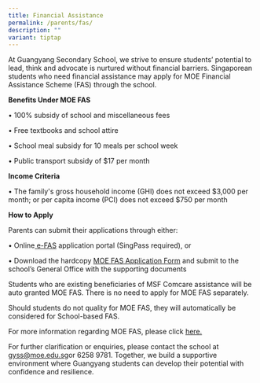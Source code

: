 ```yaml
---
title: Financial Assistance
permalink: /parents/fas/
description: ""
variant: tiptap
---
```

<p>At Guangyang Secondary School, we strive to ensure students’ potential
to lead, think and advocate is nurtured without financial barriers. Singaporean
students who need financial assistance may apply for MOE Financial Assistance
Scheme (FAS) through the school.</p>
<p><strong>Benefits Under MOE FAS</strong>
</p>
<p>• 100% subsidy of school and miscellaneous fees</p>
<p>• Free textbooks and school attire</p>
<p>• School meal subsidy for 10 meals per school week</p>
<p>• Public transport subsidy of $17 per month</p>
<p><strong>Income Criteria</strong>
</p>
<p>• The family's gross household income (GHI) does not exceed $3,000 per
month; or per capita income (PCI) does not exceed $750 per month</p>
<p><strong>How to Apply</strong>
</p>
<p>Parents can submit their applications through either:</p>
<p>• Online<a href="https://form.gov.sg/68369b40a990b6224d671c5d" rel="noopener nofollow" target="_blank"> e-FAS</a> application
portal (SingPass required), or</p>
<p>• Download the hardcopy <a href="/files/MOE_FAS_Application_Form_2025.pdf" rel="noopener noreferrer nofollow" target="_blank">MOE FAS Application Form</a> and
submit to the school’s General Office with the supporting documents</p>
<p>Students who are existing beneficiaries of MSF Comcare assistance will
be auto granted MOE FAS. There is no need to apply for MOE FAS separately.</p>
<p>Should students do not quality for MOE FAS, they will automatically be
considered for School-based FAS.</p>
<p>For more information regarding MOE FAS, please click <a href="https://www.moe.gov.sg/financial-matters/financial-assistance" rel="noopener nofollow" target="_blank">here.</a>
</p>
<p>For further clarification or enquiries, please contact the school at
<a href="mailto:gyss@moe.edu.sg" rel="noopener noreferrer nofollow" target="_blank">gyss@moe.edu.sg</a>or 6258 9781. Together, we build a supportive environment
where Guangyang students can develop their potential with confidence and
resilience.</p>
<p></p>